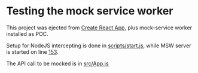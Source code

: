 # Testing the mock service worker

This project was ejected from [Create React App](https://github.com/facebook/create-react-app), plus mock-service worker installed as POC.

Setup for NodeJS intercepting is done in [scripts/start.js](scripts/start.js#L17-L25), while MSW server is started on line [153](scripts/start.js#L153).

The API call to be mocked is in [src/App.js](src/App.js#L7)
